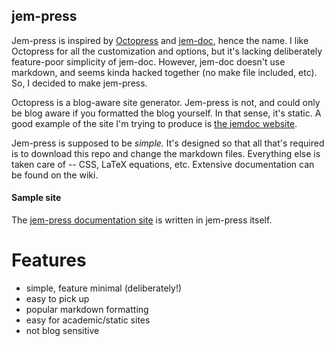 
## jem-press
Jem-press is inspired by [Octopress][octo] and [jem-doc][jem], hence the name.
I like Octopress for all the customization and options, but it's lacking
deliberately feature-poor simplicity of jem-doc. However, jem-doc doesn't use
markdown, and seems kinda hacked together (no make file included, etc). So, I
decided to make jem-press.

Octopress is a blog-aware site generator. Jem-press is not, and could only be
blog aware if you formatted the blog yourself. In that sense, it's static. A
good example of the site I'm trying to produce is [the jemdoc website][jem].

Jem-press is supposed to be *simple.* It's designed so that all that's required
is to download this repo and change the markdown files. Everything else is
taken care of -- CSS, LaTeX equations, etc. Extensive documentation can be
found on the wiki.

#### Sample site
The [jem-press documentation site][jem-press] is written in jem-press itself.


[jem-press]:http://scottsievert.github.io/jem-press/
[octo]:http://octopress.org
[jem]:http://jemdoc.jaboc.net/index.html



Features
=========
* simple, feature minimal (deliberately!)
* easy to pick up
* popular markdown formatting
* easy for academic/static sites
* not blog sensitive
